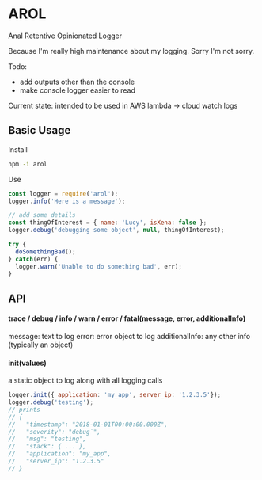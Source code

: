 # AROL

Anal Retentive Opinionated Logger

Because I'm really high maintenance about my logging. Sorry I'm not sorry.

Todo:
- add outputs other than the console
- make console logger easier to read

Current state: intended to be used in AWS lambda -> cloud watch logs

## Basic Usage
Install
```bash
npm -i arol
```

Use
```javascript
const logger = require('arol');
logger.info('Here is a message');

// add some details
const thingOfInterest = { name: 'Lucy', isXena: false };
logger.debug('debugging some object', null, thingOfInterest);

try {
  doSomethingBad();
} catch(err) {
  logger.warn('Unable to do something bad', err);
}
```

## API
#### trace / debug / info / warn / error / fatal(message, error, additionalInfo)
message: text to log
error: error object to log
additionalInfo: any other info (typically an object)

#### init(values)
a static object to log along with all logging calls
```javascript
logger.init({ application: 'my_app', server_ip: '1.2.3.5'});
logger.debug('testing');
// prints
// {
//   "timestamp": "2018-01-01T00:00:00.000Z",
//   "severity": "debug`",
//   "msg": "testing",
//   "stack": { ... },
//   "application": "my_app",
//   "server_ip": "1.2.3.5"
// }
```

